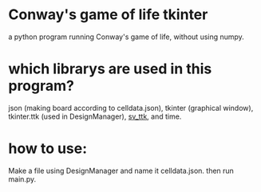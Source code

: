 # Conway's game of life tkinter
a python program running Conway's game of life, without using numpy.
# which librarys are used in this program?
json (making board according to celldata.json), tkinter (graphical window), tkinter.ttk (used in DesignManager), [sv_ttk](https://github.com/rdbende/Sun-Valley-ttk-theme), and time.
# how to use:
Make a file using DesignManager and name it celldata.json. then run main.py.
